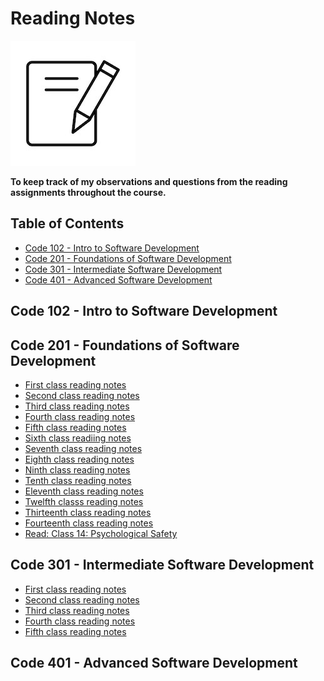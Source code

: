 <!-- omit in toc -->
# Reading Notes
![Reading notes](images/vector-notes-icon.jpg)

**To keep track of my observations and questions from the reading assignments throughout the course.**

<!-- omit in toc -->
## Table of Contents

- [Code 102 - Intro to Software Development](#code-102---intro-to-software-development)
- [Code 201 - Foundations of Software Development](#code-201---foundations-of-software-development)
- [Code 301 - Intermediate Software Development](#code-301---intermediate-software-development)
- [Code 401 - Advanced Software Development](#code-401---advanced-software-development)

## Code 102 - Intro to Software Development

## Code 201 - Foundations of Software Development
- [First class reading notes](https://github.com/SamaadTurner/SamaadTurner.github.io/blob/main/classs-01.md)  
- [Second class reading notes](https://github.com/SamaadTurner/SamaadTurner.github.io/blob/main/class-02.md)  
- [Third class reading notes](https://github.com/SamaadTurner/SamaadTurner.github.io/blob/main/class-03.md)  
- [Fourth class reading notes](https://github.com/SamaadTurner/SamaadTurner.github.io/blob/main/class-04.md)
- [Fifth class reading notes](https://github.com/SamaadTurner/SamaadTurner.github.io/blob/main/class-05.md)
- [Sixth class readiing notes](https://github.com/SamaadTurner/SamaadTurner.github.io/blob/main/class-06.md)
- [Seventh class reading notes](https://github.com/SamaadTurner/SamaadTurner.github.io/blob/main/Class-07.md)
- [Eighth class reading notes](https://github.com/SamaadTurner/SamaadTurner.github.io/blob/main/class-08.md)
- [Ninth class reading notes](https://github.com/SamaadTurner/SamaadTurner.github.io/blob/main/class-09.md)
- [Tenth class reading notes](https://github.com/SamaadTurner/SamaadTurner.github.io/blob/main/class-10.md)
- [Eleventh class reading notes](https://github.com/SamaadTurner/SamaadTurner.github.io/blob/main/class-11.md)
- [Twelfth classs reading notes](https://github.com/SamaadTurner/SamaadTurner.github.io/blob/main/class-12.md)
- [Thirteenth class reading notes](https://github.com/SamaadTurner/SamaadTurner.github.io/tree/main)
- [Fourteenth class reading notes](https://github.com/SamaadTurner/SamaadTurner.github.io/blob/main/Class-14.md)
- [Read: Class 14: Psychological Safety](https://github.com/SamaadTurner/SamaadTurner.github.io/blob/main/Class-14-Psychological%20Safety.md)
  
  
## Code 301 - Intermediate Software Development
- [First class reading notes](https://github.com/SamaadTurner/SamaadTurner.github.io/blob/main/Class-01.md)  
- [Second class reading notes](https://github.com/SamaadTurner/SamaadTurner.github.io/blob/main/301-Class-02.md)
- [Third class reading notes](https://github.com/SamaadTurner/SamaadTurner.github.io/blob/main/301-Class-03.md)
- [Fourth class reading notes](https://github.com/SamaadTurner/SamaadTurner.github.io/blob/main/301-Class-04.md)
- [Fifth class reading notes](https://github.com/SamaadTurner/SamaadTurner.github.io/blob/main/301-Class-05.md)



## Code 401 - Advanced Software Development
